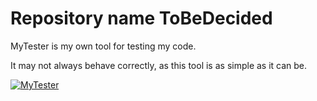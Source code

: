 # Repository name ToBeDecided

MyTester is my own tool for testing my code.

It may not always behave correctly, as this tool is as simple as it can be.

[![MyTester](https://github.com/ArielMAJ/Testing/actions/workflows/MyTester.yml/badge.svg)](https://github.com/ArielMAJ/Testing/actions/workflows/MyTester.yml)

